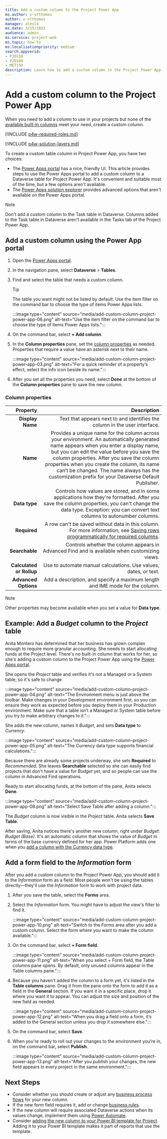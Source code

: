 ```yaml
---
title: Add a custom column to the Project Power App
ms.author: v-stthomas
author: v-stthomas
manager: alexla
ms.date: 3/15/2022
audience: admin
ms.service: project-web
ms.topic: how-to
ms.localizationpriority: medium
search.appverid: 
- PJO150
- PJO160
- MET150
description: Learn how to add a custom column in the Project Power App that can be used across all your projects.
---
```


# Add a custom column to the Project Power App

When you need to add a column to use in your projects but none of the [available built-in columns](/powerapps/maker/model-driven-apps/add-move-or-delete-fields-on-form#create-a-new-column-on-the-table-when-editing-a-form) meet your need, create a custom column.

[!INCLUDE [p4w-required-roles.md](includes/p4w-required-roles.md)]

[!INCLUDE [p4w-solution-layers.md](includes/p4w-solution-layers.md)]

To create a custom table column in Project Power App, you have two choices:

- The [Power Apps portal](https://make.powerapps.com/) has a nice, friendly UI. This article provides steps to use the Power Apps portal to add a custom column to a Dataverse table for Project Power App. It's convenient and suitable most of the time, but a few options aren't available.
- The [Power Apps solution explorer](/powerapps/maker/data-platform/create-edit-field-solution-explorer) provides advanced options that aren't available on the Power Apps portal.

> [!NOTE]
> Don't add a custom column to the Task table in Dataverse. Columns added to the Task table in Dataverse aren't available in the Tasks tab of the Project Power App.

## Add a custom column using the Power App portal

1. Open the [Power Apps portal](https://make.powerapps.com/).
1. In the navigation pane, select **Dataverse** > **Tables**.
1. Find and select the table that needs a custom column.

   > [!TIP]
   > The table you want might not be listed by default. Use the item filter on the command bar to choose the type of items Power Apps lists.

   :::image type="content" source="media/add-custom-column-project-power-app-06.png" alt-text="Use the item filter on the command bar to choose the type of items Power Apps lists.":::

1. On the command bar, select **+ Add column**.
1. In the **Column properties** pane, set the [column properties](#column-properties) as needed. Properties that require a value have an asterisk next to their name.

   :::image type="content" source="media/add-custom-column-project-power-app-03.png" alt-text="For a quick reminder of a property’s effect, select the info icon beside its name.":::

1. After you set all the properties you need, select **Done** at the bottom of the **Column properties** pane to save the new column.

### Column properties

| **Property** | **Description** |
| --: | --: |
| **Display Name** | Text that appears next to and identifies the column in the user interface. |
| **Name** | Provides a unique name for the column across your environment. An automatically generated name appears when you enter a display name, but you can edit the value before you save the column properties. After you save the column properties when you create the column, its name can’t be changed. The name always has the customization prefix for your Dataverse Default Publisher. |
| **Data type** | Controls how values are stored, and in some applications how they're formatted. After you save the column properties, you can't change the data type. Exception: you can convert text columns to autonumber columns. |
| **Required** | A row can't be saved without data in this column. For more information, see [Saving rows programmatically for required columns](/powerapps/maker/data-platform/create-edit-field-portal#saving-rows-programmatically-for-required-columns). |
| **Searchable** | Controls whether the column appears in Advanced Find and is available when customizing views. |
| **Calculated or Rollup** | Use to automate manual calculations. Use values, dates, or text. |
| **Advanced Options** | Add a description, and specify a maximum length and IME mode for the column. |

> [!NOTE]
> Other properties may become available when you set a value for **Data type**.

## Example: Add a *Budget* column to the *Project* table

Anita Montero has determined that her business has grown complex enough to require more granular accounting. She needs to start allocating funds at the Project level. There's no built-in column that works for her, so she's adding a custom column to the Project Power App using the [Power Apps portal](https://make.powerapps.com/).

She opens the *Project* table and verifies it's not a Managed or a System table, so it's safe to change.

:::image type="content" source="media/add-custom-column-project-power-app-04.png" alt-text="The Environment menu is just above the toolbar. Make changes in your Development environment first, so you can ensure they work as expected before you deploy them in your Production environment. Make sure that a table isn’t a Managed or System table before you try to make arbitrary changes to it.":::

She adds the new column, names it *Budget*, and sets **Data type** to *Currency*.

:::image type="content" source="media/add-custom-column-project-power-app-05.png" alt-text="The Currency data type supports financial calculations.":::

Because there are already some projects underway, she sets **Required** to *Recommended*. She leaves **Searchable** selected so she can easily find projects that don't have a value for *Budget* yet, and so people can use the column in Advanced Find operations.

Ready to start allocating funds, at the bottom of the pane, Anita selects **Done**.

:::image type="content" source="media/add-custom-column-project-power-app-08.png" alt-text="Select Save Table after adding a column.":::

The *Budget* column is now visible in the *Project* table. Anita selects **Save Table**.

After saving, Anita notices there's another new column, right under *Budget*: *Budget (Base)*. It's an automatic column that shows the value of *Budget* in terms of the base currency defined for her app. Power Platform adds one when you [add a column with the Currency data type](/powerapps/maker/data-platform/types-of-fields#using-currency-columns).

## Add a form field to the *Information* form

After you add a custom column to the Project Power App, you should add it to the *Information* form as a field. Most people won't be using the tables directly&mdash;they'll use the *Information* form to work with project data.

1. After you save the table, select the **Forms** area.
1. Select the *Information* form. You might have to adjust the view's filter to find it.

   :::image type="content" source="media/add-custom-column-project-power-app-10.png" alt-text="Switch to the Forms area after you add a custom column. Select the form where you want to make the column available.":::

1. On the command bar, select **+ Form field**.

   :::image type="content" source="media/add-custom-column-project-power-app-11.png" alt-text="When you select + Form field, the Table columns pane opens. By default, only unused columns appear in the Table columns pane.":::

1. Because you haven't added the column to a form yet, it's listed in the **Table columns** pane. Drag it from the pane onto the form to add it as a field in the **General** section. If you want it in a specific place, drop it where you want it to appear. You can adjust the size and position of the new field as needed.

   :::image type="content" source="media/add-custom-column-project-power-app-12.png" alt-text="When you drag a field onto a form, it’s added to the General section unless you drop it somewhere else.":::

1. On the command bar, select **Save**.
1. When you're ready to roll out your changes to the environment you're in, on the command bar, select **Publish**.

   :::image type="content" source="media/add-custom-column-project-power-app-13.png" alt-text="After you publish your changes, the new field appears in every project in the same environment.":::

## Next Steps

- Consider whether you should create or adjust any [business process flows](/power-automate/business-process-flows-overview) for your new column.
- If the new form field requires it, add or change [business rules](/powerapps/maker/model-driven-apps/create-business-rules-recommendations-apply-logic-form).
- If the new column will require associated Dataverse actions when its values change, implement them using [Power Automate](/power-automate/connection-cds).
- Consider [adding the new column to your Power BI template for Project](https://support.microsoft.com/office/extend-the-power-bi-template-for-project-for-the-web-23fb86a7-e1b2-45fc-b82b-8f64ae44c51c). Adding it to your Power BI template makes it part of reports that use the template.
